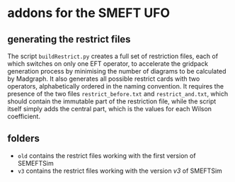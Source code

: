 # addons for the SMEFT UFO

## generating the restrict files

The script ```buildRestrict.py``` creates a full set of restriction files,
each of which switches on only one EFT operator,
to accelerate the gridpack generation process by minimising the number of diagrams to be calculated
by Madgraph.
It also generates all possible restrict cards with two operators, 
alphabetically ordered in the naming convention.
It requires the presence of the two files ```restrict_before.txt``` and ```restrict_and.txt```, 
which should contain the immutable part of the restriction file, 
while the script itself simply adds the central part, 
which is the values for each Wilson coefficient.

## folders

  * ```old``` contains the restrict files working with the first version of SEMEFTSim
  * ```v3``` contains the restrict files working with the version *v3* of SMEFTSim